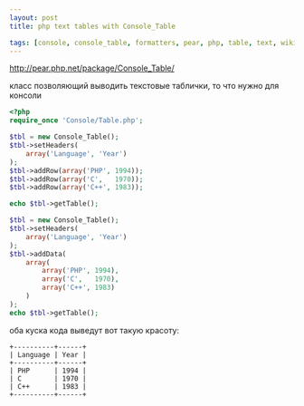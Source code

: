 ```yaml
---
layout: post
title: php text tables with Console_Table

tags: [console, console_table, formatters, pear, php, table, text, wiki, wysiwyg]
---
```


http://pear.php.net/package/Console_Table/

класс позволяющий выводить текстовые таблички, то что нужно для консоли

```php
<?php
require_once 'Console/Table.php';

$tbl = new Console_Table();
$tbl->setHeaders(
    array('Language', 'Year')
);
$tbl->addRow(array('PHP', 1994));
$tbl->addRow(array('C',   1970));
$tbl->addRow(array('C++', 1983));

echo $tbl->getTable();

$tbl = new Console_Table();
$tbl->setHeaders(
    array('Language', 'Year')
);
$tbl->addData(
    array(
        array('PHP', 1994),
        array('C',   1970),
        array('C++', 1983)
    )
);
echo $tbl->getTable();
```

оба куска кода выведут вот такую красоту:

```
+----------+------+
| Language | Year |
+----------+------+
| PHP      | 1994 |
| C        | 1970 |
| C++      | 1983 |
+----------+------+
```
